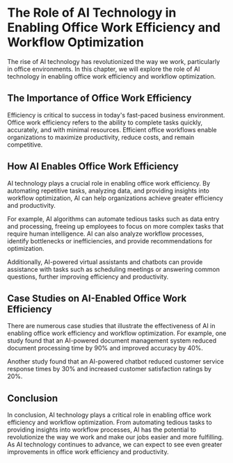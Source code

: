 # The Role of AI Technology in Enabling Office Work Efficiency and Workflow Optimization

The rise of AI technology has revolutionized the way we work, particularly in office environments. In this chapter, we will explore the role of AI technology in enabling office work efficiency and workflow optimization.

The Importance of Office Work Efficiency
----------------------------------------

Efficiency is critical to success in today's fast-paced business environment. Office work efficiency refers to the ability to complete tasks quickly, accurately, and with minimal resources. Efficient office workflows enable organizations to maximize productivity, reduce costs, and remain competitive.

How AI Enables Office Work Efficiency
-------------------------------------

AI technology plays a crucial role in enabling office work efficiency. By automating repetitive tasks, analyzing data, and providing insights into workflow optimization, AI can help organizations achieve greater efficiency and productivity.

For example, AI algorithms can automate tedious tasks such as data entry and processing, freeing up employees to focus on more complex tasks that require human intelligence. AI can also analyze workflow processes, identify bottlenecks or inefficiencies, and provide recommendations for optimization.

Additionally, AI-powered virtual assistants and chatbots can provide assistance with tasks such as scheduling meetings or answering common questions, further improving efficiency and productivity.

Case Studies on AI-Enabled Office Work Efficiency
-------------------------------------------------

There are numerous case studies that illustrate the effectiveness of AI in enabling office work efficiency and workflow optimization. For example, one study found that an AI-powered document management system reduced document processing time by 90% and improved accuracy by 40%.

Another study found that an AI-powered chatbot reduced customer service response times by 30% and increased customer satisfaction ratings by 20%.

Conclusion
----------

In conclusion, AI technology plays a critical role in enabling office work efficiency and workflow optimization. From automating tedious tasks to providing insights into workflow processes, AI has the potential to revolutionize the way we work and make our jobs easier and more fulfilling. As AI technology continues to advance, we can expect to see even greater improvements in office work efficiency and productivity.
